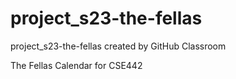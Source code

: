 # project_s23-the-fellas
project_s23-the-fellas created by GitHub Classroom

The Fellas Calendar for CSE442
